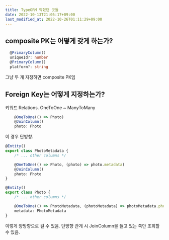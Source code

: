 ```yaml
---
title: TypeORM 막혔던 곳들
date: 2022-10-13T21:05:17+09:00
last_modified_at: 2022-10-26T01:11:29+09:00
---
```

## composite PK는 어떻게 갖게 하는가?

```ts
  @PrimaryColumn()
  uniqueId?: number
  @PrimaryColumn()
  platform?: string
```

그냥 두 개 지정하면 composite PK임

## Foreign Key는 어떻게 지정하는가?

키워드 Relations. OneToOne ~ ManyToMany

```ts
    @OneToOne(() => Photo)
    @JoinColumn()
    photo: Photo
```

이 경우 단방향.

```ts
@Entity()
export class PhotoMetadata {
    /* ... other columns */

    @OneToOne(() => Photo, (photo) => photo.metadata)
    @JoinColumn()
    photo: Photo
}

@Entity()
export class Photo {
    /* ... other columns */

    @OneToOne(() => PhotoMetadata, (photoMetadata) => photoMetadata.photo)
    metadata: PhotoMetadata
}
```

이렇게 양방향으로 걸 수 있음. 단방향 관계 시 JoinColumn을 들고 있는 쪽만 조회할 수 있음.

